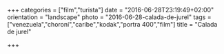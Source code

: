 +++
categories = ["film","turista"]
date = "2016-06-28T23:19:49+02:00"
orientation = "landscape"
photo = "2016-06-28-calada-de-jurel"
tags = ["venezuela","choroní","caribe","kodak","portra 400","film"]
title = "Calada de jurel"

+++
